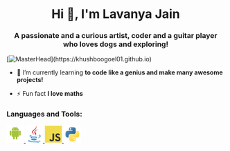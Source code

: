 <h1 align="center">Hi 👋, I'm Lavanya Jain</h1>
<h3 align="center">A passionate and a curious artist, coder and a guitar player who loves dogs and exploring!</h3>

[![MasterHead](https://media-exp1.licdn.com/dms/imag...)](https://khushboogoel01.github.io)

- 🌱 I’m currently learning **to code like a genius and make many awesome projects!**

- ⚡ Fun fact **I love maths**


<h3 align="left">Languages and Tools:</h3>
<p align="left"> <a href="https://developer.android.com" target="_blank"> <img src="https://raw.githubusercontent.com/devicons/devicon/master/icons/android/android-original-wordmark.svg" alt="android" width="40" height="40"/> </a> <a href="https://www.java.com" target="_blank"> <img src="https://raw.githubusercontent.com/devicons/devicon/master/icons/java/java-original.svg" alt="java" width="40" height="40"/> </a> <a href="https://developer.mozilla.org/en-US/docs/Web/JavaScript" target="_blank"> <img src="https://raw.githubusercontent.com/devicons/devicon/master/icons/javascript/javascript-original.svg" alt="javascript" width="40" height="40"/> </a> <a href="https://www.python.org" target="_blank"> <img src="https://raw.githubusercontent.com/devicons/devicon/master/icons/python/python-original.svg" alt="python" width="40" height="40"/> </a> </p>


